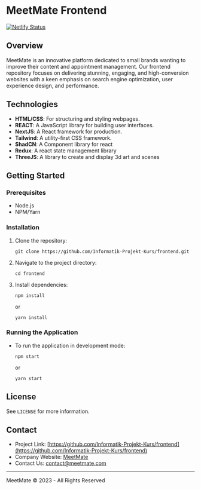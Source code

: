 # MeetMate Frontend

[![Netlify Status](https://api.netlify.com/api/v1/badges/cacc80b9-c575-409d-a6a2-a8422deb2304/deploy-status)](https://app.netlify.com/sites/ipk-frontend/deploys)

## Overview

MeetMate is an innovative platform dedicated to small brands wanting to improve their content and appointment management. Our frontend repository focuses on delivering stunning, engaging, and high-conversion websites with a keen emphasis on search engine optimization, user experience design, and performance.

## Technologies

- **HTML/CSS**: For structuring and styling webpages.
- **REACT**: A JavaScript library for building user interfaces.
- **NextJS**: A React framework for production.
- **Tailwind**: A utility-first CSS framework.
- **ShadCN**: A Component library for react
- **Redux**: A react state management library
- **ThreeJS**: A library to create and display 3d art and scenes

## Getting Started

### Prerequisites

- Node.js
- NPM/Yarn

### Installation

1. Clone the repository:
   ```
   git clone https://github.com/Informatik-Projekt-Kurs/frontend.git
   ```
2. Navigate to the project directory:
   ```
   cd frontend
   ```
3. Install dependencies:
   ```
   npm install
   ```
   or
   ```
   yarn install
   ```

### Running the Application

- To run the application in development mode:
  ```
  npm start
  ```
  or
  ```
  yarn start
  ```

## License

See `LICENSE` for more information.

## Contact

- Project Link: [https://github.com/Informatik-Projekt-Kurs/frontend](https://github.com/Informatik-Projekt-Kurs/frontend)
- Company Website: [MeetMate](https://www.meetmate.com)
- Contact Us: [contact@meetmate.com](mailto:contact@meetmate.com)

---

MeetMate © 2023 - All Rights Reserved
